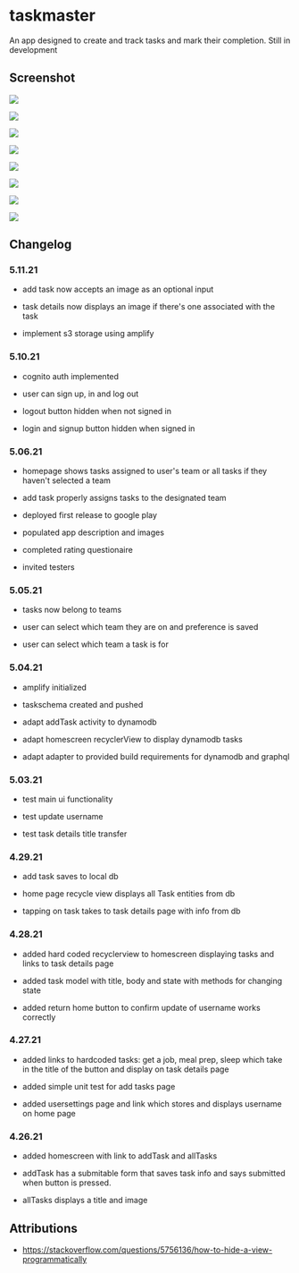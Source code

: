 # taskmaster

An app designed to create and track tasks and mark their completion. Still in development

## Screenshot

![](screenshots/taskdetails511.PNG)

![](screenshots/homescreen510.PNG)

![](screenshots/homescreen506.PNG)

![](screenshots/homescreen505.PNG)

![](screenshots/homescreen504.PNG)

![](screenshots/homescreen503.PNG)

![](screenshots/homescreen429.PNG)

![](screenshots/homescreen428.PNG)

## Changelog

### 5.11.21

- add task now accepts an image as an optional input

- task details now displays an image if there's one associated with the task

- implement s3 storage using amplify

### 5.10.21

- cognito auth implemented

- user can sign up, in and log out

- logout button hidden when not signed in

- login and signup button hidden when signed in

### 5.06.21

- homepage shows tasks assigned to user's team or all tasks if they haven't selected a team

- add task properly assigns tasks to the designated team

- deployed first release to google play

- populated app description and images

- completed rating questionaire

- invited testers

### 5.05.21

- tasks now belong to teams

- user can select which team they are on and preference is saved

- user can select which team a task is for

### 5.04.21

- amplify initialized

- taskschema created and pushed

- adapt addTask activity to dynamodb

- adapt homescreen recyclerView to display dynamodb tasks

- adapt adapter to provided build requirements for dynamodb and graphql

### 5.03.21

- test main ui functionality

- test update username

- test task details title transfer

### 4.29.21

- add task saves to local db

- home page recycle view displays all Task entities from db

- tapping on task takes to task details page with info from db


### 4.28.21

- added hard coded recyclerview to homescreen displaying tasks and links to task details page

- added task model with title, body and state with methods for changing state

- added return home button to confirm update of username works correctly

### 4.27.21

- added links to hardcoded tasks: get a job, meal prep, sleep which take in the title of the button and display on task details page

- added simple unit test for add tasks page

- added usersettings page and link which stores and displays username on home page

### 4.26.21

- added homescreen with link to addTask and allTasks

- addTask has a submitable form that saves task info and says submitted when button is pressed.

- allTasks displays a title and image



## Attributions

- https://stackoverflow.com/questions/5756136/how-to-hide-a-view-programmatically